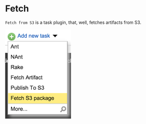 Fetch
===

`Fetch from S3` is a task plugin, that, well, fetches artifacts from S3.

![](fetch_add_task.png)